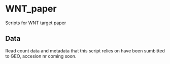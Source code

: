 # WNT_paper
Scripts for WNT target paper 

## Data
Read count data and metadata that this script relies on have been sumbitted to GEO, accesion nr coming soon.

